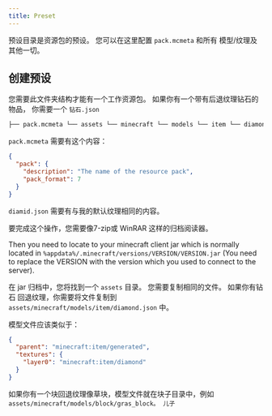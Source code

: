 ```yaml
---
title: Preset
---
```


预设目录是资源包的预设。 您可以在这里配置 `pack.mcmeta` 和所有 模型/纹理及其他一切。

## 创建预设

您需要此文件夹结构才能有一个工作资源包。 如果你有一个带有后退纹理钻石的物品， 你需要一个 `钻石.json`

```markdown
├── pack.mcmeta └── assets └── minecraft └── models └── item └── diamond.json
```

`pack.mcmeta` 需要有这个内容：

```json title="pack.mcmeta"
{
  "pack": {
    "description": "The name of the resource pack",
    "pack_format": 7
  }
}
```

`diamid.json` 需要有与我的默认纹理相同的内容。

要完成这个操作，您需要像7-zip或 WinRAR 这样的归档阅读器。

Then you need to locate to your minecraft client jar which is normally located in `%appdata%/.minecraft/versions/VERSION/VERSION.jar` (You need to replace the VERSION with the version which you used to connect to the server).

在 jar 归档中，您将找到一个 `assets` 目录。 您需要复制相同的文件。 如果你有钻石 回退纹理，你需要将文件复制到 `assets/minecraft/models/item/diamond.json` 中。

模型文件应该类似于：

```json title="assets/minecraft/models/item/diamond.json"
{
  "parent": "minecraft:item/generated",
  "textures": {
    "layer0": "minecraft:item/diamond"
  }
}
```

如果你有一个块回退纹理像草块，模型文件就在块子目录中，例如 `assets/minecraft/models/block/gras_block。 儿子`
